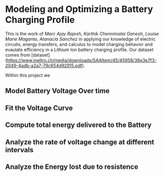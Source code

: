 # **Modeling and Optimizing a Battery Charging Profile**

This is the work of _Marc Ajay Rajesh, Karthik Chennimalai Ganesh, Louise Marie Maganto, Atanacia Sanchez_ in applying our knowledge of electric circuits, energy transfers, and calculus to model charging behavior and evaulate efficiency in a Lithium Ion battery charging profile.
Our dataset comes from [dataset] (https://www.ineltro.ch/media/downloads/SAAItem/45/45958/36e3e7f3-2049-4adb-a2a7-79c654d92915.pdf).


Within this project we 

## Model Battery Voltage Over time 

## Fit the Voltage Curve

## Compute total energy delivered to the Battery

## Analyze the rate of voltage change at different intervals 

## Analyze the Energy lost due to resistence
